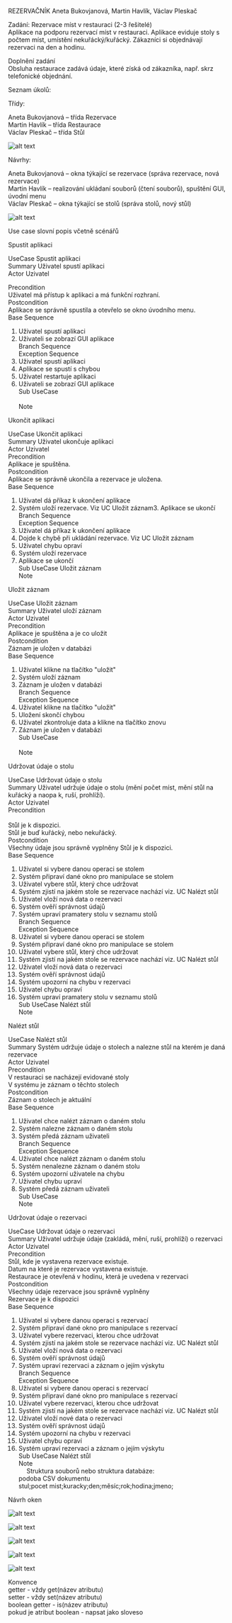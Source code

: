 REZERVAČNÍK
Aneta Bukovjanová, Martin Havlík, Václav Pleskač<br />

Zadání: Rezervace míst v restauraci (2-3 řešitelé)<br />
Aplikace na podporu rezervací míst v restauraci. Aplikace eviduje stoly s počtem míst, umístění nekuřácký/kuřácký. Zákazníci si objednávají rezervaci na den a hodinu.<br />

Doplnění zadání<br />
Obsluha restaurace zadává údaje, které získá od zákazníka, např. skrz telefonické objednání.<br />

Seznam úkolů:<br />

Třídy:<br />

Aneta Bukovjanová – třída Rezervace<br />
Martin Havlík – třída Restaurace<br />
Václav Pleskač – třída Stůl<br />

![alt text](https://github.com/eifellovkas/Rezervacnik/blob/master/Rezervacnik/src/main/resources/ui/class.png)

Návrhy:<br />

Aneta Bukovjanová – okna týkající se rezervace (správa rezervace, nová rezervace)<br />
Martin Havlík – realizování ukládaní souborů (čtení souborů), spuštění GUI, úvodní menu<br />
Václav Pleskač – okna týkající se stolů (správa stolů, nový stůl)<br />

![alt text](https://github.com/eifellovkas/Rezervacnik/blob/master/Rezervacnik/src/main/resources/ui/use.png)

Use case slovní popis včetně scénářů<br />

Spustit aplikaci<br />

UseCase	Spustit aplikaci<br />
Summary	Uživatel spustí aplikaci<br />
Actor	Uzivatel<br />  
	
Precondition<br />
Uživatel má přístup k aplikaci a má funkční rozhraní.<br />
Postcondition<br />
Aplikace se správně spustila a otevřelo se okno úvodního menu.<br />
Base Sequence<br />
1.	Uživatel spustí aplikaci<br />
2.	Uživateli se zobrazí GUI aplikace<br />
Branch Sequence<br />
Exception Sequence<br />
1.	Uživatel spustí aplikaci<br />  
2.	Aplikace se spustí s chybou<br /> 
3.	Uživatel restartuje aplikaci<br /> 
4.	Uživateli se zobrazí GUI aplikace<br /> 
Sub UseCase<br /> 	
Note<br /> 

Ukončit aplikaci<br />

UseCase	Ukončit aplikaci<br />
Summary	Uživatel ukončuje aplikaci<br />
Actor	Uzivatel<br />
Precondition<br />
Aplikace je spuštěna.<br />
Postcondition<br />
Aplikace se správně ukončila a rezervace je uložena.<br />
Base Sequence<br />	
1.	Uživatel dá příkaz k ukončení aplikace<br />
2.	Systém uloží rezervace. Viz UC Uložit záznam3. Aplikace se ukončí<br />
Branch Sequence<br />
Exception Sequence<br />
1.	Uživatel dá příkaz k ukončení aplikace<br />
2.	Dojde k chybě při ukládání rezervace.  Viz UC Uložit záznam<br />
3.	Uživatel chybu opraví<br />
4.	Systém uloží rezervace<br />
5.	Aplikace se ukončí<br />
Sub UseCase	Uložit záznam<br />
Note<br />

Uložit záznam<br />

UseCase	Uložit záznam<br />
Summary	Uživatel uloží záznam<br />
Actor	Uzivatel<br />
Precondition<br />
Aplikace je spuštěna a je co uložit<br />
Postcondition<br />
Záznam je uložen v databázi<br />
Base Sequence<br />
1.	Uživatel klikne na tlačítko "uložit"<br />
2.	Systém uloží záznam<br />
3.	Záznam je uložen v databázi<br />
Branch Sequence<br />
Exception Sequence<br />
1.	Uživatel klikne na tlačítko "uložit"<br />
2.	Uložení skončí chybou<br />
3.	Uživatel zkontroluje data a klikne na tlačítko znovu<br />
4.	Záznam je uložen v databázi<br />
Sub UseCase<br />	
Note<br />

Udržovat údaje o stolu<br />

UseCase	Udržovat údaje o stolu<br />
Summary	Uživatel udržuje údaje o stolu (mění počet míst, mění stůl na kuřácký a naopa k, ruší, prohlíží).<br />
Actor	Uzivatel<br />
Precondition<br />	
Stůl je k dispozici.<br />
Stůl je buď kuřácký, nebo nekuřácký.<br />
Postcondition<br />
Všechny údaje jsou správně vyplněny Stůl je k dispozici.<br />
Base Sequence<br />
1.	Uživatel si vybere danou operaci se stolem<br />
2.	Systém připraví dané okno pro manipulace se stolem<br />
3.	Uživatel vybere stůl, který chce udržovat<br />
4.	Systém zjistí na jakém stole se rezervace nachází viz. UC Nalézt stůl<br />
5.	Uživatel vloží nová data o rezervaci<br />
6.	Systém ověří správnost údajů<br />
7.	Systém upraví pramatery stolu v seznamu stolů<br />
Branch Sequence<br />
Exception Sequence<br />
1.	Uživatel si vybere danou operaci se stolem<br />
2.	Systém připraví dané okno pro manipulace se stolem<br />
3.	Uživatel vybere stůl, který chce udržovat<br />
4.	Systém zjistí na jakém stole se rezervace nachází viz. UC Nalézt stůl<br />
5.	Uživatel vloží nová data o rezervaci<br />
6.	Systém ověří správnost údajů<br />
7.	Systém upozorní na chybu v rezervaci<br />
8.	Uživatel chybu opraví<br />
9.	Systém upraví pramatery stolu v seznamu stolů<br />
Sub UseCase	Nalézt stůl<br />
Note<br />

Nalézt stůl<br />

UseCase	Nalézt stůl<br />
Summary	Systém udržuje údaje o stolech a nalezne stůl na kterém je daná rezervace<br />
Actor	Uzivatel<br />
Precondition<br />
V restauraci se nacházejí evidované stoly<br />
V systému je záznam o těchto stolech<br />
Postcondition<br />
Záznam o stolech je aktuální<br />
Base Sequence<br />
1.	Uživatel chce nalézt záznam o daném stolu<br />
2.	Systém nalezne záznam o daném stolu<br />
3.	Systém předá záznam uživateli<br />
Branch Sequence<br />
Exception Sequence<br />
1.	Uživatel chce nalézt záznam o daném stolu<br />
2.	Systém nenalezne záznam o daném stolu<br />
3.	Systém upozorní uživatele na chybu<br />
4.	Uživatel chybu upraví<br />
5.	Systém předá záznam uživateli<br />
Sub UseCase<br />
Note<br />

Udržovat údaje o rezervaci<br />

UseCase	Udržovat údaje o rezervaci<br />
Summary	Uživatel udržuje údaje (zakládá, mění, ruší, prohlíží) o rezervaci<br />
Actor	Uzivatel<br />
Precondition<br />
Stůl, kde je vystavena rezervace existuje.<br />
Datum na které je rezervace vystavena existuje.<br />
Restaurace je otevřená v hodinu, která je uvedena v rezervaci<br />
Postcondition<br />	
Všechny údaje rezervace jsou správně vyplněny<br />
Rezervace je k dispozici<br />
Base Sequence<br />
1.	Uživatel si vybere danou operaci s rezervací<br />
2.	Systém připraví dané okno pro manipulace s rezervací<br />
3.	Uživatel vybere rezervaci, kterou chce udržovat<br />
4.	Systém zjistí na jakém stole se rezervace nachází viz. UC Nalézt stůl<br />
5.	Uživatel vloží nová data o rezervaci<br />
6.	Systém ověří správnost údajů<br />
7.	Systém upraví rezervaci a záznam o jejím výskytu<br />
Branch Sequence<br />
Exception Sequence<br />
1.	Uživatel si vybere danou operaci s rezervací<br />
2.	Systém připraví dané okno pro manipulace s rezervací<br />
3.	Uživatel vybere rezervaci, kterou chce udržovat<br />
4.	Systém zjistí na jakém stole se rezervace nachází viz. UC Nalézt stůl<br />
5.	Uživatel vloží nové data o rezervaci<br />
6.	Systém ověří správnost údajů<br />
7.	Systém upozorní na chybu v rezervaci<br />
8.	Uživatel chybu opraví<br />
9.	Systém upraví rezervaci a záznam o jejím výskytu<br />
Sub UseCase	Nalézt stůl<br />
Note<br />
 
Struktura souborů nebo struktura databáze:<br />
podoba CSV dokumentu<br />
stul;pocet mist;kuracky;den;měsíc;rok;hodina;jmeno;<br />

Návrh oken<br />

![alt text](https://github.com/eifellovkas/Rezervacnik/blob/master/Rezervacnik/src/main/resources/ui/novaRezervace.png)

![alt text](https://github.com/eifellovkas/Rezervacnik/blob/master/Rezervacnik/src/main/resources/ui/novyStul.png)

![alt text](https://github.com/eifellovkas/Rezervacnik/blob/master/Rezervacnik/src/main/resources/ui/spravaRezervace.png)

![alt text](https://github.com/eifellovkas/Rezervacnik/blob/master/Rezervacnik/src/main/resources/ui/spravaStolu.png)

![alt text](https://github.com/eifellovkas/Rezervacnik/blob/master/Rezervacnik/src/main/resources/ui/uvod.png)

Konvence<br />
getter - vždy get(název atributu)<br />
setter - vždy set(název atributu)<br />
boolean getter	- is(název atributu)<br />
pokud je atribut boolean - napsat jako sloveso<br />


